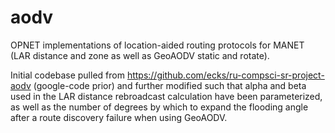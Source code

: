 aodv
====

OPNET implementations of location-aided routing protocols for MANET (LAR distance and zone as well as GeoAODV static and rotate).

Initial codebase pulled from https://github.com/ecks/ru-compsci-sr-project-aodv (google-code prior) and further modified such that alpha and beta used in the LAR distance rebroadcast calculation have been parameterized, as well as the number of degrees by which to expand the flooding angle after a route discovery failure when using GeoAODV.
